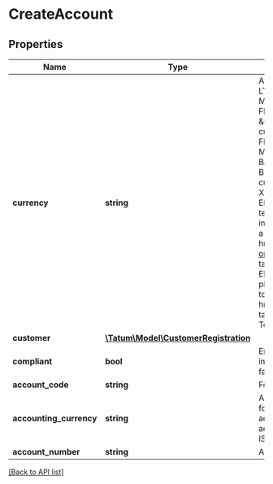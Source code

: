 # CreateAccount

## Properties

Name | Type | Description | Notes
------------ | ------------- | ------------- | -------------
**currency** | **string** | Account currency. Supported values are BTC, BNB, LTC, DOGE, BCH, ETH, XLM, XRP, TRON, BSC, SOL, MATIC, ALGO, KCS, EGLD, CELO, KLAY, XDC, FLOW, Tatum virtual currencies started with the \&quot;VC_\&quot; prefix (this includes fiat currencies), USDT, WBTC, LEO, LINK, GMC, UNI, FREE, MKR, USDC, BAT, TUSD, BUSD, PAX, PAXG, MMY, XCON, USDT_TRON, BETH, BUSD, BBTC, BADA, WBNB, BDOT, BXRP, BLTC, BBCH, CAKE, BUSD_BSC, ERC-20, BEP-20 or TRC-10/20 custom tokens registered on the Tatum platform, XLM or XRP assets created via the Tatum platform. ERC-20 tokens and BEP-20 tokens do not have testnet blockchains, therefore you cannot use them in a non-production environment. You can emulate a testnet environment by &lt;a href&#x3D;\&quot;https://apidoc.tatum.io/tag/Blockchain-operations#operation/registerErc20Token\&quot; target&#x3D;\&quot;_blank\&quot;&gt;registering a custom ERC-20 or BEP-20 token&lt;/a&gt; on the Tatum  platform and then minting some tokens from the token&#39;s address using the &lt;a href&#x3D;\&quot;https://erc20faucet.com/\&quot; target&#x3D;\&quot;_blank\&quot;&gt;Ethereum ERC-20 Token Faucet&lt;/a&gt;. |
**customer** | [**\Tatum\Model\CustomerRegistration**](CustomerRegistration.md) |  | [optional]
**compliant** | **bool** | Enable compliant checks. If this is enabled, it is impossible to create account if compliant check fails. | [optional]
**account_code** | **string** | For bookkeeping to distinct account purpose. | [optional]
**accounting_currency** | **string** | All transaction will be accounted in this currency for all accounts. Currency can be overridden per account level. If not set, customer accountingCurrency is used or EUR by default. ISO-4217 | [optional]
**account_number** | **string** | Account number from external system. | [optional]

[[Back to API list]](../../README.md#api-endpoints)
